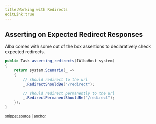 ```yaml
---
title:Working with Redirects
editLink:true
---
```


## Asserting on Expected Redirect Responses

Alba comes with some out of the box assertions to declaratively check expected redirects.

<!-- snippet: sample_asserting_redirects -->
<a id='snippet-sample_asserting_redirects'></a>
```cs
public Task asserting_redirects(IAlbaHost system)
{
    return system.Scenario(_ =>
    {
        // should redirect to the url
        _.RedirectShouldBe("/redirect");

        // should redirect permanently to the url
        _.RedirectPermanentShouldBe("/redirect");
    });
}
```
<sup><a href='https://github.com/JasperFx/alba/blob/master/src/Alba.Testing/Samples/Redirects.cs#L7-L19' title='Snippet source file'>snippet source</a> | <a href='#snippet-sample_asserting_redirects' title='Start of snippet'>anchor</a></sup>
<!-- endSnippet -->
